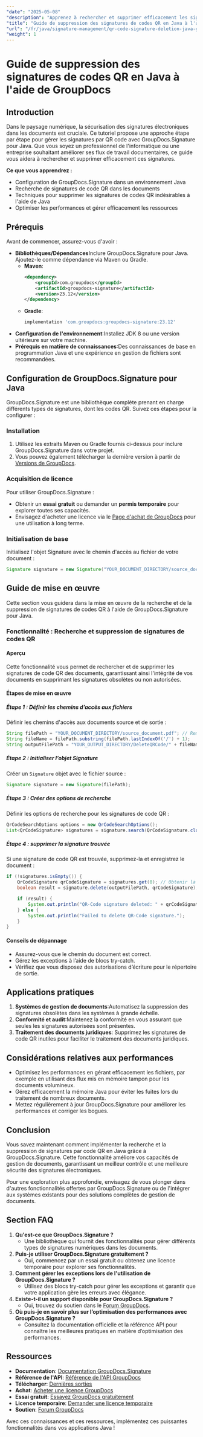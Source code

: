 ```yaml
---
"date": "2025-05-08"
"description": "Apprenez à rechercher et supprimer efficacement les signatures de codes QR de vos documents avec GroupDocs.Signature pour Java. Maîtrisez la sécurité de vos documents grâce à notre guide complet."
"title": "Guide de suppression des signatures de codes QR en Java à l'aide de GroupDocs"
"url": "/fr/java/signature-management/qr-code-signature-deletion-java-groupdocs/"
"weight": 1
---
```


# Guide de suppression des signatures de codes QR en Java à l'aide de GroupDocs

## Introduction
Dans le paysage numérique, la sécurisation des signatures électroniques dans les documents est cruciale. Ce tutoriel propose une approche étape par étape pour gérer les signatures par QR code avec GroupDocs.Signature pour Java. Que vous soyez un professionnel de l'informatique ou une entreprise souhaitant améliorer ses flux de travail documentaires, ce guide vous aidera à rechercher et supprimer efficacement ces signatures.

**Ce que vous apprendrez :**
- Configuration de GroupDocs.Signature dans un environnement Java
- Recherche de signatures de code QR dans les documents
- Techniques pour supprimer les signatures de codes QR indésirables à l'aide de Java
- Optimiser les performances et gérer efficacement les ressources

## Prérequis
Avant de commencer, assurez-vous d'avoir :
- **Bibliothèques/Dépendances**Inclure GroupDocs.Signature pour Java. Ajoutez-le comme dépendance via Maven ou Gradle.
  - **Maven**:
    ```xml
    <dependency>
        <groupId>com.groupdocs</groupId>
        <artifactId>groupdocs-signature</artifactId>
        <version>23.12</version>
    </dependency>
    ```
  - **Gradle**:
    ```gradle
    implementation 'com.groupdocs:groupdocs-signature:23.12'
    ```
- **Configuration de l'environnement**:Installez JDK 8 ou une version ultérieure sur votre machine.
- **Prérequis en matière de connaissances**:Des connaissances de base en programmation Java et une expérience en gestion de fichiers sont recommandées.

## Configuration de GroupDocs.Signature pour Java
GroupDocs.Signature est une bibliothèque complète prenant en charge différents types de signatures, dont les codes QR. Suivez ces étapes pour la configurer :

### Installation
1. Utilisez les extraits Maven ou Gradle fournis ci-dessus pour inclure GroupDocs.Signature dans votre projet.
2. Vous pouvez également télécharger la dernière version à partir de [Versions de GroupDocs](https://releases.groupdocs.com/signature/java/).

### Acquisition de licence
Pour utiliser GroupDocs.Signature :
- Obtenir un **essai gratuit** ou demander un **permis temporaire** pour explorer toutes ses capacités.
- Envisagez d'acheter une licence via le [Page d'achat de GroupDocs](https://purchase.groupdocs.com/buy) pour une utilisation à long terme.

### Initialisation de base
Initialisez l'objet Signature avec le chemin d'accès au fichier de votre document :
```java
Signature signature = new Signature("YOUR_DOCUMENT_DIRECTORY/source_document.pdf");
```

## Guide de mise en œuvre
Cette section vous guidera dans la mise en œuvre de la recherche et de la suppression de signatures de codes QR à l'aide de GroupDocs.Signature pour Java.

### Fonctionnalité : Recherche et suppression de signatures de codes QR
#### Aperçu
Cette fonctionnalité vous permet de rechercher et de supprimer les signatures de code QR des documents, garantissant ainsi l'intégrité de vos documents en supprimant les signatures obsolètes ou non autorisées.

#### Étapes de mise en œuvre
##### Étape 1 : Définir les chemins d’accès aux fichiers
Définir les chemins d'accès aux documents source et de sortie :
```java
String filePath = "YOUR_DOCUMENT_DIRECTORY/source_document.pdf"; // Remplacer par le chemin réel
String fileName = filePath.substring(filePath.lastIndexOf('/') + 1);
String outputFilePath = "YOUR_OUTPUT_DIRECTORY/DeleteQRCode/" + fileName;
```
##### Étape 2 : Initialiser l’objet Signature
Créer un `Signature` objet avec le fichier source :
```java
Signature signature = new Signature(filePath);
```
##### Étape 3 : Créer des options de recherche
Définir les options de recherche pour les signatures de code QR :
```java
QrCodeSearchOptions options = new QrCodeSearchOptions();
List<QrCodeSignature> signatures = signature.search(QrCodeSignature.class, options);
```
##### Étape 4 : supprimer la signature trouvée
Si une signature de code QR est trouvée, supprimez-la et enregistrez le document :
```java
if (!signatures.isEmpty()) {
    QrCodeSignature qrCodeSignature = signatures.get(0); // Obtenir la première signature trouvée
    boolean result = signature.delete(outputFilePath, qrCodeSignature);

    if (result) {
        System.out.println("QR-Code signature deleted: " + qrCodeSignature.getText() + ", Encode Type: " + qrCodeSignature.getEncodeType().getTypeName());
    } else {
        System.out.println("Failed to delete QR-Code signature.");
    }
}
```
#### Conseils de dépannage
- Assurez-vous que le chemin du document est correct.
- Gérez les exceptions à l’aide de blocs try-catch.
- Vérifiez que vous disposez des autorisations d’écriture pour le répertoire de sortie.

## Applications pratiques
1. **Systèmes de gestion de documents**:Automatisez la suppression des signatures obsolètes dans les systèmes à grande échelle.
2. **Conformité et audit**:Maintenez la conformité en vous assurant que seules les signatures autorisées sont présentes.
3. **Traitement des documents juridiques**: Supprimez les signatures de code QR inutiles pour faciliter le traitement des documents juridiques.

## Considérations relatives aux performances
- Optimisez les performances en gérant efficacement les fichiers, par exemple en utilisant des flux mis en mémoire tampon pour les documents volumineux.
- Gérez efficacement la mémoire Java pour éviter les fuites lors du traitement de nombreux documents.
- Mettez régulièrement à jour GroupDocs.Signature pour améliorer les performances et corriger les bogues.

## Conclusion
Vous savez maintenant comment implémenter la recherche et la suppression de signatures par code QR en Java grâce à GroupDocs.Signature. Cette fonctionnalité améliore vos capacités de gestion de documents, garantissant un meilleur contrôle et une meilleure sécurité des signatures électroniques.

Pour une exploration plus approfondie, envisagez de vous plonger dans d'autres fonctionnalités offertes par GroupDocs.Signature ou de l'intégrer aux systèmes existants pour des solutions complètes de gestion de documents.

## Section FAQ
1. **Qu'est-ce que GroupDocs.Signature ?**
   - Une bibliothèque qui fournit des fonctionnalités pour gérer différents types de signatures numériques dans les documents.
2. **Puis-je utiliser GroupDocs.Signature gratuitement ?**
   - Oui, commencez par un essai gratuit ou obtenez une licence temporaire pour explorer ses fonctionnalités.
3. **Comment gérer les exceptions lors de l'utilisation de GroupDocs.Signature ?**
   - Utilisez des blocs try-catch pour gérer les exceptions et garantir que votre application gère les erreurs avec élégance.
4. **Existe-t-il un support disponible pour GroupDocs.Signature ?**
   - Oui, trouvez du soutien dans le [Forum GroupDocs](https://forum.groupdocs.com/c/signature/).
5. **Où puis-je en savoir plus sur l’optimisation des performances avec GroupDocs.Signature ?**
   - Consultez la documentation officielle et la référence API pour connaître les meilleures pratiques en matière d’optimisation des performances.

## Ressources
- **Documentation**: [Documentation GroupDocs.Signature](https://docs.groupdocs.com/signature/java/)
- **Référence de l'API**: [Référence de l'API GroupDocs](https://reference.groupdocs.com/signature/java/)
- **Télécharger**: [Dernières sorties](https://releases.groupdocs.com/signature/java/)
- **Achat**: [Acheter une licence GroupDocs](https://purchase.groupdocs.com/buy)
- **Essai gratuit**: [Essayez GroupDocs gratuitement](https://releases.groupdocs.com/signature/java/)
- **Licence temporaire**: [Demander une licence temporaire](https://purchase.groupdocs.com/temporary-license/)
- **Soutien**: [Forum GroupDocs](https://forum.groupdocs.com/c/signature/)

Avec ces connaissances et ces ressources, implémentez ces puissantes fonctionnalités dans vos applications Java !